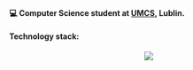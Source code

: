 <!--
**fsociety010101/fsociety010101** is a ✨ _special_ ✨ repository because its `README.md` (this file) appears on your GitHub profile.

Here are some ideas to get you started:

- 🔭 I’m currently working on ...
- 🌱 I’m currently learning ...
- 👯 I’m looking to collaborate on ...
- 🤔 I’m looking for help with ...
- 💬 Ask me about ...
- 📫 How to reach me: ...
- 😄 Pronouns: ...
- ⚡ Fun fact: ...
-->

<!-- <h1 align="center"><b> Hello! </b><img src="https://media.giphy.com/media/hvRJCLFzcasrR4ia7z/giphy.gif" width="35"></h1> -->

#### 💻 Computer Science student at [UMCS](https://www.umcs.pl/pl/wydzial-matematyki-fizyki-i-informatyki-umcs-w-lublinie,46.htm), Lublin. 

#### Technology stack:
<p align="center">
  <a href="https://skillicons.dev">
    <img src="https://skillicons.dev/icons?i=c,cpp,git,docker,swift,ts,js,html,css,tailwind,react,mysql,postman,linux" />
  </a>
</p>

